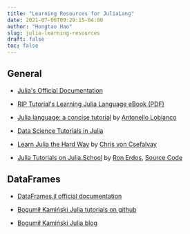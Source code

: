 ```yaml
---
title: "Learning Resources for JuliaLang"
date: 2021-07-06T09:29:15-04:00
author: "Hongtao Hao"
slug: julia-learning-resources
draft: false
toc: false
---
```

## General

- [Julia's Official Documentation](https://docs.julialang.org/en/v1/)

- [RIP Tutorial's Learning Julia Language eBook (PDF)](https://riptutorial.com/ebook/julia-lang)

- [Julia language: a concise tutorial](https://syl1.gitbook.io/julia-language-a-concise-tutorial/) by [Antonello Lobianco](https://github.com/sylvaticus)

- [Data Science Tutorials in Julia](https://alan-turing-institute.github.io/DataScienceTutorials.jl/)

- [Learn Julia the Hard Way](https://scls.gitbooks.io/ljthw/content/) by [Chris von Csefalvay](www.chrisvoncsefalvay.com)

- [Julia Tutorials on Julia.School](https://julia.school/julia/) by [Ron Erdos](https://twitter.com/RonErdos), [Source Code](https://github.com/moonbooth/julia-school)

## DataFrames

- [DataFrames.jl official documentation](https://dataframes.juliadata.org/stable/)

- [Bogumił Kamiński Julia tutorials on github](https://github.com/bkamins/Julia-DataFrames-Tutorial)

- [Bogumił Kamiński Julia blog](https://bkamins.github.io/)